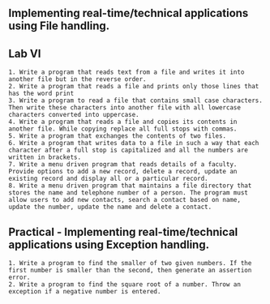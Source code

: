 ## Implementing real-time/technical applications using File handling.
## Lab VI
    1. Write a program that reads text from a file and writes it into another file but in the reverse order.
    2. Write a program that reads a file and prints only those lines that has the word print
    3. Write a program to read a file that contains small case characters. Then write these characters into another file with all lowercase characters converted into uppercase.
    4. Write a program that reads a file and copies its contents in another file. While copying replace all full stops with commas.
    5. Write a program that exchanges the contents of two files.
    6. Write a program that writes data to a file in such a way that each character after a full stop is capitalized and all the numbers are written in brackets.
    7. Write a menu driven program that reads details of a faculty. Provide options to add a new record, delete a record, update an existing record and display all or a particular record.
    8. Write a menu driven program that maintains a file directory that stores the name and telephone number of a person. The program must allow users to add new contacts, search a contact based on name, update the number, update the name and delete a contact.


## Practical - Implementing real-time/technical applications using Exception handling. 
    1. Write a program to find the smaller of two given numbers. If the first number is smaller than the second, then generate an assertion error.
    2. Write a program to find the square root of a number. Throw an exception if a negative number is entered.

